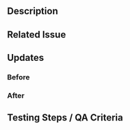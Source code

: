 ## Description

<!-- Describe what this code changes and why you chose this approach. -->

## Related Issue

<!-- Closes issue [issue number from the issue tracking system](issue url) -->

## Updates

### Before

<!-- If UI feature, take and provide screenshots and short descriptions -->

### After

<!-- If UI feature, take and provide screenshots and short descriptions -->

## Testing Steps / QA Criteria

<!-- Provide steps team members and reviewers need to follow to properly test your additions.

For example:
1. Checkout the branch NZ-issue-short-name, run npm start in the client
2. Log into the app and ...
3. Open the inspector and click this button.
4. You will see ....
etc.
-->
